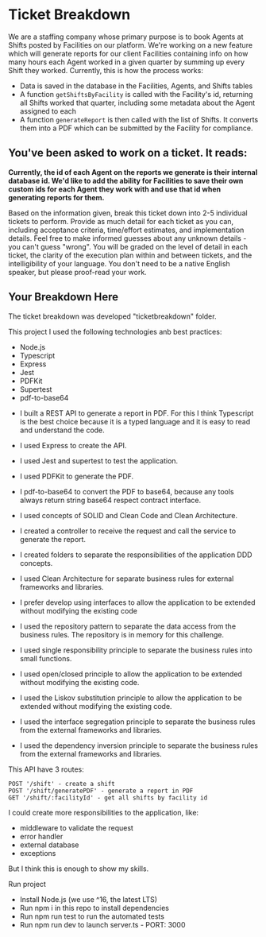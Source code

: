 # Ticket Breakdown
We are a staffing company whose primary purpose is to book Agents at Shifts posted by Facilities on our platform. We're working on a new feature which will generate reports for our client Facilities containing info on how many hours each Agent worked in a given quarter by summing up every Shift they worked. Currently, this is how the process works:

- Data is saved in the database in the Facilities, Agents, and Shifts tables
- A function `getShiftsByFacility` is called with the Facility's id, returning all Shifts worked that quarter, including some metadata about the Agent assigned to each
- A function `generateReport` is then called with the list of Shifts. It converts them into a PDF which can be submitted by the Facility for compliance.

## You've been asked to work on a ticket. It reads:

**Currently, the id of each Agent on the reports we generate is their internal database id. We'd like to add the ability for Facilities to save their own custom ids for each Agent they work with and use that id when generating reports for them.**

Based on the information given, break this ticket down into 2-5 individual tickets to perform. Provide as much detail for each ticket as you can, including acceptance criteria, time/effort estimates, and implementation details. Feel free to make informed guesses about any unknown details - you can't guess "wrong".
You will be graded on the level of detail in each ticket, the clarity of the execution plan within and between tickets, and the intelligibility of your language. You don't need to be a native English speaker, but please proof-read your work.

## Your Breakdown Here
The ticket breakdown was developed "ticketbreakdown" folder.

This project I used the following technologies anb best practices:

- Node.js
- Typescript
- Express
- Jest
- PDFKit
- Supertest
- pdf-to-base64

* I built a REST API to generate a report in PDF. For this I think Typescript is the best choice because it is a typed language and it is easy to read and understand the code.
* I used Express to create the API. 
* I used Jest and supertest to test the application. 
* I used PDFKit to generate the PDF.
* I pdf-to-base64 to convert the PDF to base64, because any tools always return string base64 respect contract interface.

* I used concepts of SOLID and Clean Code and Clean Architecture.
* I created a controller to receive the request and call the service to generate the report. 
* I created folders to separate the responsibilities of the application DDD concepts.

* I used Clean Architecture for separate business rules for external frameworks and libraries. 
* I prefer develop using interfaces to allow the application to be extended without modifying the existing code

* I used the repository pattern to separate the data access from the business rules. The repository is in memory for this challenge.
* I used single responsibility principle to separate the business rules into small functions.
* I used open/closed principle to allow the application to be extended without modifying the existing code.
* I used the Liskov substitution principle to allow the application to be extended without modifying the existing code.
* I used the interface segregation principle to separate the business rules from the external frameworks and libraries.
* I used the dependency inversion principle to separate the business rules from the external frameworks and libraries.

This API have 3 routes:

    POST '/shift' - create a shift
    POST '/shift/generatePDF' - generate a report in PDF
    GET '/shift/:facilityId' - get all shifts by facility id

I could create more responsibilities to the application, like:

 - middleware to validate the request
 - error handler
 - external database
 - exceptions

But I think this is enough to show my skills.

Run project

- Install Node.js (we use ^16, the latest LTS)
- Run npm i in this repo to install dependencies
- Run npm run test to run the automated tests
- Run npm run dev to launch server.ts - PORT: 3000


